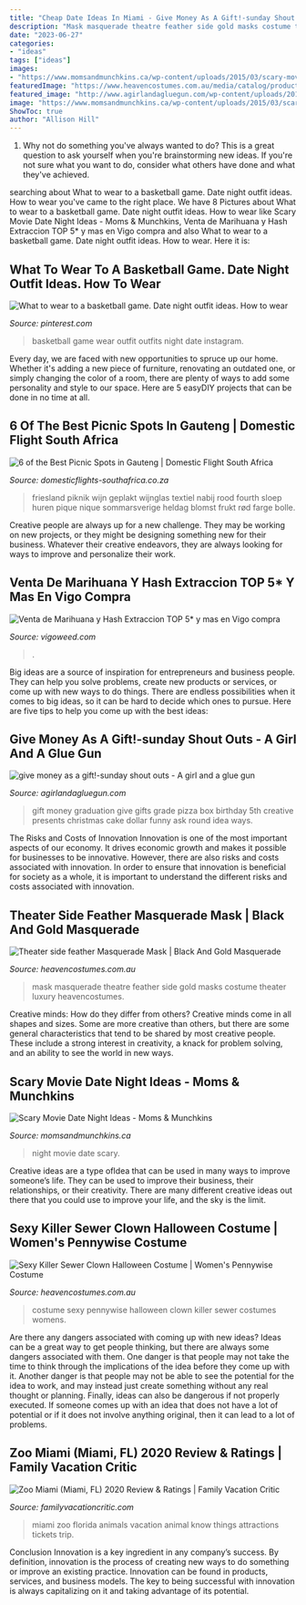 ```yaml
---
title: "Cheap Date Ideas In Miami - Give Money As A Gift!-sunday Shout Outs"
description: "Mask masquerade theatre feather side gold masks costume theater luxury heavencostumes"
date: "2023-06-27"
categories:
- "ideas"
tags: ["ideas"]
images:
- "https://www.momsandmunchkins.ca/wp-content/uploads/2015/03/scary-movie-date-night-printables-1.jpg"
featuredImage: "https://www.heavencostumes.com.au/media/catalog/product/cache/3ca7c4de79fd9294a778cbfdebc9dde4/l/e/lega-86830-killer-sewer-clown-sexy-pennywise-it-womens-inspired-fancy-dress-halloween-costume-alternate-front-image-1200.jpg"
featured_image: "http://www.agirlandagluegun.com/wp-content/uploads/2014/03/4d15f6ddf8997ce4aa2d33f84486a89d.jpg"
image: "https://www.momsandmunchkins.ca/wp-content/uploads/2015/03/scary-movie-date-night-printables-1.jpg"
ShowToc: true
author: "Allison Hill"
---
```



1. Why not do something you've always wanted to do? This is a great question to ask yourself when you're brainstorming new ideas. If you're not sure what you want to do, consider what others have done and what they've achieved.

	

		
searching about What to wear to a basketball game. Date night outfit ideas. How to wear you've came to the right place. We have 8 Pictures about What to wear to a basketball game. Date night outfit ideas. How to wear like Scary Movie Date Night Ideas - Moms &amp; Munchkins, Venta de Marihuana y Hash Extraccion TOP 5* y mas en Vigo compra and also What to wear to a basketball game. Date night outfit ideas. How to wear. Here it is:
		
    
## What To Wear To A Basketball Game. Date Night Outfit Ideas. How To Wear

<img loading=lazy src="https://i.pinimg.com/736x/93/9b/e2/939be2119f5a6fad5b0895a190ed8c1e.jpg" onerror="this.onerror=null;this.src='https://tse2.mm.bing.net/th?id=OIP.elsBSp9sbyAcvqjhHwAQ-QHaJQ&amp;pid=15.1';" alt="What to wear to a basketball game. Date night outfit ideas. How to wear">

_Source: pinterest.com_

>basketball game wear outfit outfits night date instagram. 

	

Every day, we are faced with new opportunities to spruce up our home. Whether it's adding a new piece of furniture, renovating an outdated one, or simply changing the color of a room, there are plenty of ways to add some personality and style to our space. Here are 5 easyDIY projects that can be done in no time at all.

    
## 6 Of The Best Picnic Spots In Gauteng | Domestic Flight South Africa

<img loading=lazy src="https://www.domesticflights-southafrica.co.za/wp-content/uploads/2019/11/picnic-800x1200.jpeg" onerror="this.onerror=null;this.src='https://tse4.mm.bing.net/th?id=OIP.vq33uDlI8oJsYptFttJcNQHaLH&amp;pid=15.1';" alt="6 of the Best Picnic Spots in Gauteng | Domestic Flight South Africa">

_Source: domesticflights-southafrica.co.za_

>friesland piknik wijn geplakt wijnglas textiel nabij rood fourth sloep huren pique nique sommarsverige heldag blomst frukt rød farge bolle. 

	

Creative people are always up for a new challenge. They may be working on new projects, or they might be designing something new for their business. Whatever their creative endeavors, they are always looking for ways to improve and personalize their work.

    
## Venta De Marihuana Y Hash Extraccion TOP 5* Y Mas En Vigo Compra

<img loading=lazy src="https://vigoweed.com/wp-content/uploads/2020/09/IMG-20200728-WA0040-768x1024.jpg" onerror="this.onerror=null;this.src='https://tse3.mm.bing.net/th?id=OIP.8q9LX4UQxnUPk7Gdj6gLkQHaJ4&amp;pid=15.1';" alt="Venta de Marihuana y Hash Extraccion TOP 5* y mas en Vigo compra">

_Source: vigoweed.com_

>. 

	

Big ideas are a source of inspiration for entrepreneurs and business people. They can help you solve problems, create new products or services, or come up with new ways to do things. There are endless possibilities when it comes to big ideas, so it can be hard to decide which ones to pursue. Here are five tips to help you come up with the best ideas: 

    
## Give Money As A Gift!-sunday Shout Outs - A Girl And A Glue Gun

<img loading=lazy src="http://www.agirlandagluegun.com/wp-content/uploads/2014/03/4d15f6ddf8997ce4aa2d33f84486a89d.jpg" onerror="this.onerror=null;this.src='https://tse1.mm.bing.net/th?id=OIP.E5dFCnNo18F7xMBwJu2vvwHaJ3&amp;pid=15.1';" alt="give money as a gift!-sunday shout outs - A girl and a glue gun">

_Source: agirlandagluegun.com_

>gift money graduation give gifts grade pizza box birthday 5th creative presents christmas cake dollar funny ask round idea ways. 

	

The Risks and Costs of Innovation
Innovation is one of the most important aspects of our economy. It drives economic growth and makes it possible for businesses to be innovative. However, there are also risks and costs associated with innovation. In order to ensure that innovation is beneficial for society as a whole, it is important to understand the different risks and costs associated with innovation.

    
## Theater Side Feather Masquerade Mask | Black And Gold Masquerade

<img loading=lazy src="https://www.heavencostumes.com.au/media/catalog/product/cache/3ca7c4de79fd9294a778cbfdebc9dde4/m/-/m-e-maya-07021-theatre-side-feather-black-luxury-masquerade-mask-1000.jpg" onerror="this.onerror=null;this.src='https://tse1.mm.bing.net/th?id=OIP.X6RaX6DE3F5GkAW8ctoVQwHaJ4&amp;pid=15.1';" alt="Theater side feather Masquerade Mask | Black And Gold Masquerade">

_Source: heavencostumes.com.au_

>mask masquerade theatre feather side gold masks costume theater luxury heavencostumes. 

	

Creative minds: How do they differ from others?
Creative minds come in all shapes and sizes. Some are more creative than others, but there are some general characteristics that tend to be shared by most creative people. These include a strong interest in creativity, a knack for problem solving, and an ability to see the world in new ways.

    
## Scary Movie Date Night Ideas - Moms &amp; Munchkins

<img loading=lazy src="https://www.momsandmunchkins.ca/wp-content/uploads/2015/03/scary-movie-date-night-printables-1.jpg" onerror="this.onerror=null;this.src='https://tse4.mm.bing.net/th?id=OIP.WSwlVzckJU_SNi3GYcgdmgHaKZ&amp;pid=15.1';" alt="Scary Movie Date Night Ideas - Moms &amp; Munchkins">

_Source: momsandmunchkins.ca_

>night movie date scary. 

	

Creative ideas are a type ofIdea that can be used in many ways to improve someone’s life. They can be used to improve their business, their relationships, or their creativity. There are many different creative ideas out there that you could use to improve your life, and the sky is the limit.

    
## Sexy Killer Sewer Clown Halloween Costume | Women&#039;s Pennywise Costume

<img loading=lazy src="https://www.heavencostumes.com.au/media/catalog/product/cache/3ca7c4de79fd9294a778cbfdebc9dde4/l/e/lega-86830-killer-sewer-clown-sexy-pennywise-it-womens-inspired-fancy-dress-halloween-costume-alternate-front-image-1200.jpg" onerror="this.onerror=null;this.src='https://tse2.mm.bing.net/th?id=OIP.c4LckY4A2pJTpg4RjrrCZwHaKA&amp;pid=15.1';" alt="Sexy Killer Sewer Clown Halloween Costume | Women&#039;s Pennywise Costume">

_Source: heavencostumes.com.au_

>costume sexy pennywise halloween clown killer sewer costumes womens. 

	

Are there any dangers associated with coming up with new ideas?
Ideas can be a great way to get people thinking, but there are always some dangers associated with them. One danger is that people may not take the time to think through the implications of the idea before they come up with it. Another danger is that people may not be able to see the potential for the idea to work, and may instead just create something without any real thought or planning. Finally, ideas can also be dangerous if not properly executed. If someone comes up with an idea that does not have a lot of potential or if it does not involve anything original, then it can lead to a lot of problems.

    
## Zoo Miami (Miami, FL) 2020 Review &amp; Ratings | Family Vacation Critic

<img loading=lazy src="https://i1.wp.com/www.familyvacationcritic.com/uploads/sites/19/2018/09/zoo-miami.jpg?fit=550%2C412&amp;ssl=1" onerror="this.onerror=null;this.src='https://tse1.mm.bing.net/th?id=OIP.wjGVLY9HewY-pM3oPlM2HQHaFj&amp;pid=15.1';" alt="Zoo Miami (Miami, FL) 2020 Review &amp; Ratings | Family Vacation Critic">

_Source: familyvacationcritic.com_

>miami zoo florida animals vacation animal know things attractions tickets trip. 

	

Conclusion
Innovation is a key ingredient in any company’s success. By definition, innovation is the process of creating new ways to do something or improve an existing practice. Innovation can be found in products, services, and business models. The key to being successful with innovation is always capitalizing on it and taking advantage of its potential.

